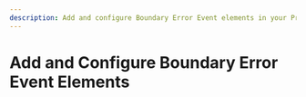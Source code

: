 ```yaml
---
description: Add and configure Boundary Error Event elements in your Process model.
---
```


# Add and Configure Boundary Error Event Elements

